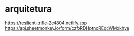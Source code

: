 # arquitetura

https://resilient-trifle-2e4804.netlify.app
https://api.sheetmonkey.io/form/czfxRDHptncREddWMxkhye
